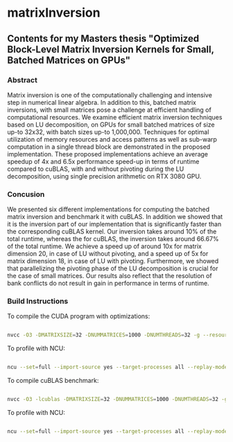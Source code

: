 # matrixInversion

## Contents for my Masters thesis "Optimized Block-Level Matrix Inversion Kernels for Small, Batched Matrices on GPUs"

### Abstract

Matrix inversion is one of the computationally challenging and intensive step in numerical
linear algebra. In addition to this, batched matrix inversions, with small matrices pose
a challenge at efficient handling of computational resources. We examine efficient matrix
inversion techniques based on LU decomposition, on GPUs for small batched matrices
of size up-to 32x32, with batch sizes up-to 1,000,000. Techniques for optimal utilization
of memory resources and access patterns as well as sub-warp computation in a single
thread block are demonstrated in the proposed implementation. These proposed implementations
achieve an average speedup of 4x and 6.5x performance speed-up in terms of
runtime compared to cuBLAS, with and without pivoting during the LU decomposition,
using single precision arithmetic on RTX 3080 GPU.

### Concusion

We presented six different implementations for computing the batched matrix inversion
and benchmark it with cuBLAS. In addition we showed that it is the inversion part of our
implementation that is significantly faster than the corresponding cuBLAS kernel. Our
inversion takes around 10% of the total runtime, whereas the for cuBLAS, the inversion
takes around 66.67% of the total runtime. We achieve a speed up of around 10x for matrix
dimension 20, in case of LU without pivoting, and a speed up of 5x for matrix dimension
18, in case of LU with pivoting. Furthermore, we showed that parallelizing the pivoting
phase of the LU decomposition is crucial for the case of small matrices. Our results also
reflect that the resolution of bank conflicts do not result in gain in performance in terms of
runtime.

### Build Instructions

To compile the CUDA program with optimizations:

```bash

nvcc -O3 -DMATRIXSIZE=32 -DNUMMATRICES=1000 -DNUMTHREADS=32 -g --resource-usage --ptxas-options=-v --expt-relaxed-constexpr --extra-device-vectorization --use_fast_math --default-stream per-thread --std=c++17 --extended-lambda --expt-extended-lambda --Werror cross-execution-space-call --dlink-time-opt --display-error-number --generate-line-info --source-in-ptx -Xcompiler -ffast-math -Xcompiler -march=native -Xcompiler -funroll-loops -Xcompiler -fomit-frame-pointer -Xcompiler -ffunction-sections -Xcompiler -fdata-sections -Xcompiler -fno-stack-protector -Xcompiler -fno-math-errno -Xptxas --opt-level=3 -Xptxas --allow-expensive-optimizations=true -Xptxas -dlcm=cg -Xptxas -dscm=wt -Xptxas --preserve-relocs --restrict -lineinfo -arch=sm_86 -t 0 luBatchedInplace.cu -o custom

```

To profile with NCU:

```bash

ncu --set=full --import-source yes --target-processes all --replay-mode kernel --section InstructionStats --section LaunchStats --section MemoryWorkloadAnalysis --section SchedulerStats --section SourceCounters --section SpeedOfLight --sampling-interval auto --sampling-max-passes 5 --sampling-buffer-size 33554432 --clock-control base --launch-skip 0 --kernel-name-base mangled -f -o profile_output ./custom

```

To compile cuBLAS benchmark:

```bash

nvcc -O3 -lcublas -DMATRIXSIZE=32 -DNUMMATRICES=1000 -DNUMTHREADS=32 -g --resource-usage --ptxas-options=-v --expt-relaxed-constexpr --extra-device-vectorization --use_fast_math --default-stream per-thread --std=c++17 --extended-lambda --expt-extended-lambda --Werror cross-execution-space-call --dlink-time-opt --display-error-number --generate-line-info --source-in-ptx -Xcompiler -ffast-math -Xcompiler -march=native -Xcompiler -funroll-loops -Xcompiler -fomit-frame-pointer -Xcompiler -ffunction-sections -Xcompiler -fdata-sections -Xcompiler -fno-stack-protector -Xcompiler -fno-math-errno -Xptxas --opt-level=3 -Xptxas --allow-expensive-optimizations=true -Xptxas -dlcm=cg -Xptxas -dscm=wt -Xptxas --preserve-relocs --restrict -lineinfo -arch=sm_86 -t 0 benchmark.cu -o benchmark

```

To profile with NCU:

```bash

ncu --set=full --import-source yes --target-processes all --replay-mode kernel --section InstructionStats --section LaunchStats --section MemoryWorkloadAnalysis --section SchedulerStats --section SourceCounters --section SpeedOfLight --sampling-interval auto --sampling-max-passes 5 --sampling-buffer-size 33554432 --clock-control base --launch-skip 0 --kernel-name-base mangled -f -o profile_output ./benchmark

```
